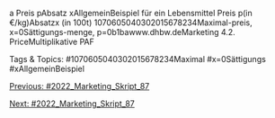a
Preis pAbsatz xAllgemeinBeispiel für ein Lebensmittel
Preis p(in €/kg)Absatzx (in 100t)
1070605040302015678234Maximal-preis, x=0Sättigungs-menge, p=0b1bawww.dhbw.deMarketing
4.2. PriceMultiplikative PAF

   Tags & Topics:
   #1070605040302015678234Maximal
   #x=0Sättigungs
   #xAllgemeinBeispiel

[Previous: #2022_Marketing_Skript_87](2022_Marketing_Skript_87.md)

[Next: #2022_Marketing_Skript_87](2022_Marketing_Skript_87.md)